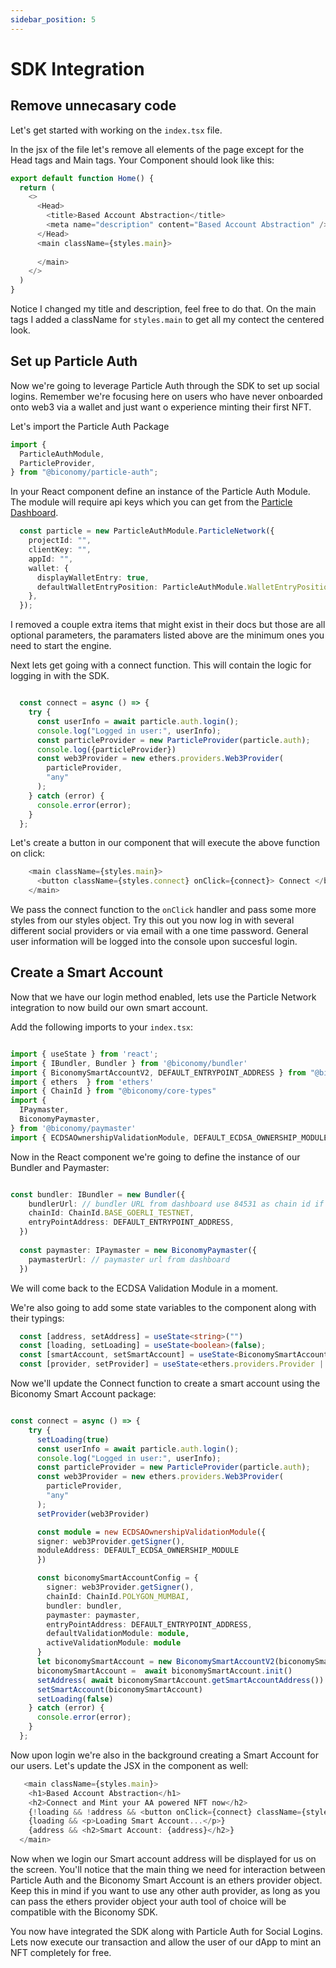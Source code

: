 ```yaml
---
sidebar_position: 5
---
```


# SDK Integration

## Remove unnecasary code 

Let's get started with working on the `index.tsx` file. 

In the jsx of the file let's remove all elements of the page except for the Head tags and Main tags. Your Component should look like this: 

```typescript
export default function Home() { 
  return (
    <>
      <Head>
        <title>Based Account Abstraction</title>
        <meta name="description" content="Based Account Abstraction" />
      </Head>
      <main className={styles.main}>
      
      </main>
    </>
  )
}

```

Notice I changed my title and description, feel free to do that. On the main tags I added a className for `styles.main` to get all my contect the centered look. 

## Set up Particle Auth

Now we're going to leverage Particle Auth through the SDK to set up social logins. Remember we're focusing here on users who have never onboarded onto web3 via a wallet and just want o experience minting their first NFT. 

Let's import the Particle Auth Package

```typescript
import {
  ParticleAuthModule,
  ParticleProvider,
} from "@biconomy/particle-auth";
```
In your React component define an instance of the Particle Auth Module. The module will require api keys which you can get from the [Particle Dashboard](https://docs.particle.network/getting-started/dashboard).

```typescript
  const particle = new ParticleAuthModule.ParticleNetwork({
    projectId: "",
    clientKey: "",
    appId: "",
    wallet: {
      displayWalletEntry: true,
      defaultWalletEntryPosition: ParticleAuthModule.WalletEntryPosition.BR,
    },
  });
```
I removed a couple extra items that might exist in their docs but those are all optional parameters, the paramaters listed above are the minimum ones you need to start the engine. 

Next lets get going with a connect function. This will contain the logic for logging in with the SDK. 

```typescript

  const connect = async () => {
    try {
      const userInfo = await particle.auth.login();
      console.log("Logged in user:", userInfo);
      const particleProvider = new ParticleProvider(particle.auth);
      console.log({particleProvider})
      const web3Provider = new ethers.providers.Web3Provider(
        particleProvider,
        "any"
      );
    } catch (error) {
      console.error(error);
    }
  };

```

Let's create a button in our component that will execute the above function on click: 

```typescript
    <main className={styles.main}>
      <button className={styles.connect} onClick={connect}> Connect </button>
    </main>
```

We pass the connect function to the `onClick` handler and pass some more styles from our styles object. Try this out you now log in with several different social providers or via email with a one time password. General user information will be logged into the console upon succesful login. 

## Create a Smart Account

Now that we have our login method enabled, lets use the Particle Network integration to now build our own smart account. 

Add the following imports to your `index.tsx`:

```typescript

import { useState } from 'react';
import { IBundler, Bundler } from '@biconomy/bundler'
import { BiconomySmartAccountV2, DEFAULT_ENTRYPOINT_ADDRESS } from "@biconomy/account"
import { ethers  } from 'ethers'
import { ChainId } from "@biconomy/core-types"
import { 
  IPaymaster, 
  BiconomyPaymaster,  
} from '@biconomy/paymaster'
import { ECDSAOwnershipValidationModule, DEFAULT_ECDSA_OWNERSHIP_MODULE } from "@biconomy/modules";

```
Now in the React component we're going to define the instance of our Bundler and Paymaster: 

```typescript

const bundler: IBundler = new Bundler({
    bundlerUrl: // bundler URL from dashboard use 84531 as chain id if you are following this on base goerli,    
    chainId: ChainId.BASE_GOERLI_TESTNET,
    entryPointAddress: DEFAULT_ENTRYPOINT_ADDRESS,
  })
  
  const paymaster: IPaymaster = new BiconomyPaymaster({
    paymasterUrl: // paymaster url from dashboard 
  })

```
We will come back to the ECDSA Validation Module in a moment. 

We're also going to add some state variables to the component along with their typings:

```typescript
  const [address, setAddress] = useState<string>("")
  const [loading, setLoading] = useState<boolean>(false);
  const [smartAccount, setSmartAccount] = useState<BiconomySmartAccount | null>(null);
  const [provider, setProvider] = useState<ethers.providers.Provider | null>(null)
```

Now we'll update the Connect function to create a smart account using the Biconomy Smart Account package: 

```typescript

const connect = async () => {
    try {
      setLoading(true)
      const userInfo = await particle.auth.login();
      console.log("Logged in user:", userInfo);
      const particleProvider = new ParticleProvider(particle.auth);
      const web3Provider = new ethers.providers.Web3Provider(
        particleProvider,
        "any"
      );
      setProvider(web3Provider)

      const module = new ECDSAOwnershipValidationModule({
      signer: web3Provider.getSigner(),
      moduleAddress: DEFAULT_ECDSA_OWNERSHIP_MODULE
      })

      const biconomySmartAccountConfig = {
        signer: web3Provider.getSigner(),
        chainId: ChainId.POLYGON_MUMBAI,
        bundler: bundler, 
        paymaster: paymaster,
        entryPointAddress: DEFAULT_ENTRYPOINT_ADDRESS,
        defaultValidationModule: module,
        activeValidationModule: module
      }
      let biconomySmartAccount = new BiconomySmartAccountV2(biconomySmartAccountConfig)
      biconomySmartAccount =  await biconomySmartAccount.init()
      setAddress( await biconomySmartAccount.getSmartAccountAddress())
      setSmartAccount(biconomySmartAccount)
      setLoading(false)
    } catch (error) {
      console.error(error);
    }
  };

```
Now upon login we're also in the background creating a Smart Account for our users. Let's update the JSX in the component as well: 

```typescript
   <main className={styles.main}>
    <h1>Based Account Abstraction</h1>
    <h2>Connect and Mint your AA powered NFT now</h2>
    {!loading && !address && <button onClick={connect} className={styles.connect}>Connect to Based Web3</button>}
    {loading && <p>Loading Smart Account...</p>}
    {address && <h2>Smart Account: {address}</h2>}
  </main>
```

Now when we login our Smart account address will be displayed for us on the screen. You'll notice that the main thing we need for interaction between Particle Auth and the Biconomy Smart Account is an ethers provider object. Keep this in mind if you want to use any other auth provider, as long as you can pass the ethers provider object your auth tool of choice will be compatible with the Biconomy SDK. 

You now have integrated the SDK along with Particle Auth for Social Logins. Lets now execute our transaction and allow the user of our dApp to mint an NFT completely for free. 

